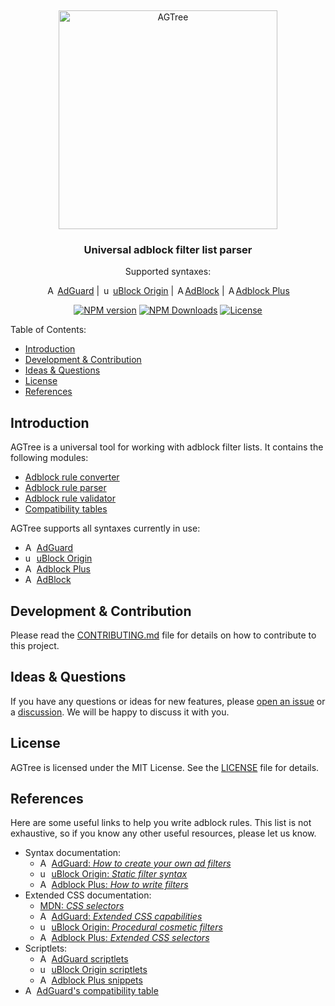 <!-- markdownlint-disable -->
&nbsp;
<p align="center">
    <picture>
        <source media="(prefers-color-scheme: dark)" srcset="https://cdn.adtidy.org/website/github.com/AGTree/agtree_darkmode.svg" />
        <img alt="AGTree" src="https://cdn.adtidy.org/website/github.com/AGTree/agtree_lightmode.svg" width="350px" />
    </picture>
</p>
<h3 align="center">Universal adblock filter list parser</h3>
<p align="center">Supported syntaxes:</p>
<p align="center">
    <img src="https://cdn.adguard.com/website/github.com/AGLint/adg_logo.svg" width="14px" alt="AdGuard logo" /> <a href="https://adguard.com">AdGuard</a>
    | <img src="https://cdn.adguard.com/website/github.com/AGLint/ubo_logo.svg" width="14px" alt="uBlock Origin logo" /> <a href="https://github.com/gorhill/uBlock">uBlock Origin</a>
    | <img src="https://cdn.adguard.com/website/github.com/AGLint/ab_logo.svg" width="14px" alt="AdBlock logo" /><a href="https://getadblock.com">AdBlock</a>
    | <img src="https://cdn.adguard.com/website/github.com/AGLint/abp_logo.svg" width="14px" alt="Adblock Plus logo" /><a href="https://adblockplus.org">Adblock Plus</a>
</p>
<p align="center">
    <a href="https://www.npmjs.com/package/@adguard/agtree"><img src="https://img.shields.io/npm/v/@adguard/agtree" alt="NPM version" /></a>
    <a href="https://www.npmjs.com/package/@adguard/agtree"><img src="https://img.shields.io/npm/dm/@adguard/agtree" alt="NPM Downloads" /></a>
    <a href="https://github.com/AdguardTeam/tsurlfilter/blob/master/packages/agtree/LICENSE"><img src="https://img.shields.io/npm/l/@adguard/agtree" alt="License" /></a>
</p>
<!-- markdownlint-restore -->

Table of Contents:

- [Introduction](#introduction)
- [Development \& Contribution](#development--contribution)
- [Ideas \& Questions](#ideas--questions)
- [License](#license)
- [References](#references)

## Introduction

AGTree is a universal tool for working with adblock filter lists. It contains the following modules:

- [Adblock rule converter][converter-url]
- [Adblock rule parser][parser-url]
- [Adblock rule validator][validator-url]
- [Compatibility tables][compatibility-tables-url]

AGTree supports all syntaxes currently in use:

<!--markdownlint-disable MD013-->
- <img src="https://cdn.adguard.com/website/github.com/AGLint/adg_logo.svg" alt="AdGuard logo" width="14px"> [AdGuard][adg-url]
- <img src="https://cdn.adguard.com/website/github.com/AGLint/ubo_logo.svg" alt="uBlock Origin logo" width="14px"> [uBlock Origin][ubo-url]
- <img src="https://cdn.adguard.com/website/github.com/AGLint/abp_logo.svg" alt="Adblock Plus logo" width="14px"> [Adblock Plus][abp-url]
- <img src="https://cdn.adguard.com/website/github.com/AGLint/ab_logo.svg" alt="AdBlock logo" width="14px"> [AdBlock][ab-url]
<!--markdownlint-enable MD013-->

## Development & Contribution

Please read the [CONTRIBUTING.md][contributing-url] file for details on how to contribute to this project.

## Ideas & Questions

If you have any questions or ideas for new features, please [open an issue][new-issue-url] or a
[discussion][discussions-url]. We will be happy to discuss it with you.

## License

AGTree is licensed under the MIT License. See the [LICENSE][license-url] file for details.

## References

Here are some useful links to help you write adblock rules. This list is not exhaustive, so if you know any other useful
resources, please let us know.

<!--markdownlint-disable MD013-->
- Syntax documentation:
    - <img src="https://cdn.adguard.com/website/github.com/AGLint/adg_logo.svg" width="14px" alt="AdGuard logo"> [AdGuard: *How to create your own ad filters*][adg-filters]
    - <img src="https://cdn.adguard.com/website/github.com/AGLint/ubo_logo.svg" width="14px" alt="uBlock Origin logo"> [uBlock Origin: *Static filter syntax*][ubo-filters]
    - <img src="https://cdn.adguard.com/website/github.com/AGLint/abp_logo.svg" width="14px" alt="Adblock Plus logo"> [Adblock Plus: *How to write filters*][abp-filters]
- Extended CSS documentation:
    - [MDN: *CSS selectors*][mdn-css-selectors]
    - <img src="https://cdn.adguard.com/website/github.com/AGLint/adg_logo.svg" width="14px" alt="AdGuard logo"> [AdGuard: *Extended CSS capabilities*][adg-ext-css]
    - <img src="https://cdn.adguard.com/website/github.com/AGLint/ubo_logo.svg" width="14px" alt="uBlock Origin logo"> [uBlock Origin: *Procedural cosmetic filters*][ubo-procedural]
    - <img src="https://cdn.adguard.com/website/github.com/AGLint/abp_logo.svg" width="14px" alt="Adblock Plus logo"> [Adblock Plus: *Extended CSS selectors*][abp-ext-css]
- Scriptlets:
    - <img src="https://cdn.adguard.com/website/github.com/AGLint/adg_logo.svg" width="14px" alt="AdGuard logo"> [AdGuard scriptlets][adg-scriptlets]
    - <img src="https://cdn.adguard.com/website/github.com/AGLint/ubo_logo.svg" width="14px" alt="uBlock Origin logo"> [uBlock Origin scriptlets][ubo-scriptlets]
    - <img src="https://cdn.adguard.com/website/github.com/AGLint/abp_logo.svg" width="14px" alt="Adblock Plus logo"> [Adblock Plus snippets][abp-snippets]
- <img src="https://cdn.adguard.com/website/github.com/AGLint/adg_logo.svg" width="14px" alt="AdGuard logo"> [AdGuard's compatibility table][adg-compatibility-table]
<!--markdownlint-enable MD013-->

[ab-url]: https://getadblock.com
[abp-ext-css]: https://help.eyeo.com/adblockplus/how-to-write-filters#elemhide-emulation
[abp-filters]: https://help.eyeo.com/adblockplus/how-to-write-filters
[abp-snippets]: https://help.eyeo.com/adblockplus/snippet-filters-tutorial#snippets-ref
[abp-url]: https://adblockplus.org
[adg-compatibility-table]: https://github.com/AdguardTeam/Scriptlets/blob/master/wiki/compatibility-table.md
[adg-ext-css]: https://github.com/AdguardTeam/ExtendedCss/blob/master/README.md
[adg-filters]: https://kb.adguard.com/en/general/how-to-create-your-own-ad-filters
[adg-scriptlets]: https://github.com/AdguardTeam/Scriptlets/blob/master/wiki/about-scriptlets.md#scriptlets
[adg-url]: https://adguard.com
[compatibility-tables-url]: https://github.com/AdguardTeam/tsurlfilter/tree/master/packages/agtree/src/compatibility-tables
[contributing-url]: https://github.com/AdguardTeam/tsurlfilter/tree/master/packages/agtree/CONTRIBUTING.md
[converter-url]: https://github.com/AdguardTeam/tsurlfilter/tree/master/packages/agtree/src/converter
[discussions-url]: https://github.com/AdguardTeam/tsurlfilter/discussions
[license-url]: https://github.com/AdguardTeam/tsurlfilter/blob/master/packages/agtree/LICENSE
[mdn-css-selectors]: https://developer.mozilla.org/en-US/docs/Web/CSS/CSS_Selectors
[new-issue-url]: https://github.com/AdguardTeam/tsurlfilter/issues/new
[parser-url]: https://github.com/AdguardTeam/tsurlfilter/tree/master/packages/agtree/src/parser
[validator-url]: https://github.com/AdguardTeam/tsurlfilter/tree/master/packages/agtree/src/validator
[ubo-filters]: https://github.com/gorhill/uBlock/wiki/Static-filter-syntax
[ubo-procedural]: https://github.com/gorhill/uBlock/wiki/Procedural-cosmetic-filters
[ubo-scriptlets]: https://github.com/gorhill/uBlock/wiki/Resources-Library#available-general-purpose-scriptlets
[ubo-url]: https://github.com/gorhill/uBlock
